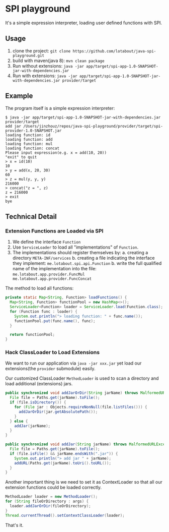 # SPI playground

It's a simple expression interpreter, loading user defined functions with SPI.

## Usage

1. clone the project: `git clone https://github.com/lotabout/java-spi-playground.git`
2. build with maven(java 8): `mvn clean package`
3. Run without extensions: `java -jar app/target/spi-app-1.0-SNAPSHOT-jar-with-dependencies.jar`
4. Run with extensions: `java -jar app/target/spi-app-1.0-SNAPSHOT-jar-with-dependencies.jar provider/target`

## Example

The program itself is a simple expression interpreter:

```
$ java -jar app/target/spi-app-1.0-SNAPSHOT-jar-with-dependencies.jar provider/target
add jar /Users/jinzhouz/repos/java-spi-playground/provider/target/spi-provider-1.0-SNAPSHOT.jar
loading function: id
loading function: add
loading function: mul
loading function: concat
Please input expression(e.g. x = add(10, 20))
"exit" to quit
> x = id(10)
10
> y = add(x, 20, 30)
60
> z = mul(y, y, y)
216000
> concat("z = ", z)
z = 216000
> exit
bye
```

## Technical Detail

### Extension Functions are Loaded via SPI

1. We define the interface `Function`
2. Use `ServiceLoader` to load all "implementations" of `Function`.
3. The implementations should register themselves by:
    a. creating a directory `META-INF/services`
    b. creating a file indicating the interface they implement: `me.lotabout.spi.api.Function`
    b. write the full qualified name of the implementation into the file:
        ```
        me.lotabout.app.provider.FuncMul
        me.lotabout.app.provider.FuncConcat
        ```

The method to load all functions:

```java
private static Map<String, Function> loadFunctions() {
  Map<String, Function> functionPool = new HashMap<>();
  ServiceLoader<Function> loader = ServiceLoader.load(Function.class);
  for (Function func : loader) {
    System.out.println("> loading function: " + func.name());
    functionPool.put(func.name(), func);
  }

  return functionPool;
}
```

### Hack ClassLoader to Load Extensions

We want to run our application via `java -jar xxx.jar` yet load our
extensions(the `provider` submodule) easily.

Our customized ClassLoader `MethodLoader` is used to scan a directory and load
additional (extensions) jars.

```java
public synchronized void addJarOrDir(String jarName) throws MalformedURLException {
  File file = Paths.get(jarName).toFile();
  if (file.isDirectory()) {
    for (File jar : Objects.requireNonNull(file.listFiles())) {
      addJarOrDir(jar.getAbsolutePath());
    }
  } else {
    addJar(jarName);
  }
}

public synchronized void addJar(String jarName) throws MalformedURLException {
  File file = Paths.get(jarName).toFile();
  if (file.isFile() && jarName.endsWith(".jar")) {
    System.out.println("> add jar " + jarName);
    addURL(Paths.get(jarName).toUri().toURL());
  }
}
```

Another important thing is we need to set it as ContextLoader so that all our
extension functions could be loaded correctly.

```java
MethodLoader loader = new MethodLoader();
for (String fileOrDirectory : args) {
  loader.addJarOrDir(fileOrDirectory);
}
Thread.currentThread().setContextClassLoader(loader);
```

That's it.
